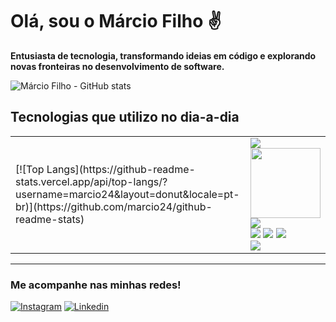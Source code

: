 # **Olá, sou o Márcio Filho ✌️**
**Entusiasta de tecnologia, transformando ideias em código e explorando novas fronteiras no desenvolvimento de software.**
<br>


![Márcio Filho - GitHub stats](https://github-readme-stats.vercel.app/api?username=marcio24&show_icons=true&hide=contribs,prs&theme=transparent&locale=pt-br&include_all_commits=true&count_private=true)


## Tecnologias que utilizo no dia-a-dia

<table style="border: none; border-collapse: collapse;">
  <tr>
    <td style="border: none;">
      [![Top Langs](https://github-readme-stats.vercel.app/api/top-langs/?username=marcio24&layout=donut&locale=pt-br)](https://github.com/marcio24/github-readme-stats)
    </td>
    <td style="border: none;">
      <img src="https://img.shields.io/badge/MySQL-00000F?style=for-the-badge&logo=mysql&logoColor=white"/>
      <img style="width: 112px" src="https://blog.desdelinux.net/wp-content/uploads/2024/01/logo-firebird-1024x255.jpeg.webp"/>
      <img src="https://img.shields.io/badge/JavaScript-F7DF1E?style=for-the-badge&logo=javascript&logoColor=black"/>
      <br>
      <img src="https://img.shields.io/badge/Delphi_RAD_Studio-B22222?style=for-the-badge&logo=delphi&logoColor=white"/>
      <img src="https://img.shields.io/badge/CSS-239120?&style=for-the-badge&logo=css3&logoColor=white"/>
      <img src="https://img.shields.io/badge/HTML-239120?style=for-the-badge&logo=html5&logoColor=white"/>
      <br>
      <img src="https://img.shields.io/badge/TypeScript-007ACC?style=for-the-badge&logo=typescript&logoColor=white"/>
    </td>
  </tr>
</table>



---

### **Me acompanhe nas minhas redes!**
[![Instagram](https://img.shields.io/badge/Instagram-E4405F?style=for-the-badge&logo=instagram&logoColor=white)](https://www.instagram.com/eu_marcinn/) [![Linkedin](https://img.shields.io/badge/LinkedIn-0077B5?style=for-the-badge&logo=linkedin&logoColor=white)](#)



